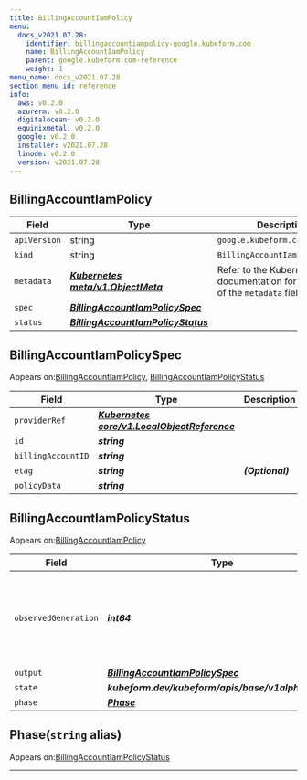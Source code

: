 ```yaml
---
title: BillingAccountIamPolicy
menu:
  docs_v2021.07.28:
    identifier: billingaccountiampolicy-google.kubeform.com
    name: BillingAccountIamPolicy
    parent: google.kubeform.com-reference
    weight: 1
menu_name: docs_v2021.07.28
section_menu_id: reference
info:
  aws: v0.2.0
  azurerm: v0.2.0
  digitalocean: v0.2.0
  equinixmetal: v0.2.0
  google: v0.2.0
  installer: v2021.07.28
  linode: v0.2.0
  version: v2021.07.28
---
```


## BillingAccountIamPolicy
| Field | Type | Description |
| ------ | ----- | ----------- |
| `apiVersion` | string | `google.kubeform.com/v1alpha1` |
|    `kind` | string | `BillingAccountIamPolicy` |
| `metadata` | ***[Kubernetes meta/v1.ObjectMeta](https://v1-18.docs.kubernetes.io/docs/reference/generated/kubernetes-api/v1.18/#objectmeta-v1-meta)***|Refer to the Kubernetes API documentation for the fields of the `metadata` field.|
| `spec` | ***[BillingAccountIamPolicySpec](#billingaccountiampolicyspec)***||
| `status` | ***[BillingAccountIamPolicyStatus](#billingaccountiampolicystatus)***||
## BillingAccountIamPolicySpec

Appears on:[BillingAccountIamPolicy](#billingaccountiampolicy), [BillingAccountIamPolicyStatus](#billingaccountiampolicystatus)

| Field | Type | Description |
| ------ | ----- | ----------- |
| `providerRef` | ***[Kubernetes core/v1.LocalObjectReference](https://v1-18.docs.kubernetes.io/docs/reference/generated/kubernetes-api/v1.18/#localobjectreference-v1-core)***||
| `id` | ***string***||
| `billingAccountID` | ***string***||
| `etag` | ***string***| ***(Optional)*** |
| `policyData` | ***string***||
## BillingAccountIamPolicyStatus

Appears on:[BillingAccountIamPolicy](#billingaccountiampolicy)

| Field | Type | Description |
| ------ | ----- | ----------- |
| `observedGeneration` | ***int64***| ***(Optional)*** Resource generation, which is updated on mutation by the API Server.|
| `output` | ***[BillingAccountIamPolicySpec](#billingaccountiampolicyspec)***| ***(Optional)*** |
| `state` | ***kubeform.dev/kubeform/apis/base/v1alpha1.State***| ***(Optional)*** |
| `phase` | ***[Phase](#phase)***| ***(Optional)*** |
## Phase(`string` alias)

Appears on:[BillingAccountIamPolicyStatus](#billingaccountiampolicystatus)

---
